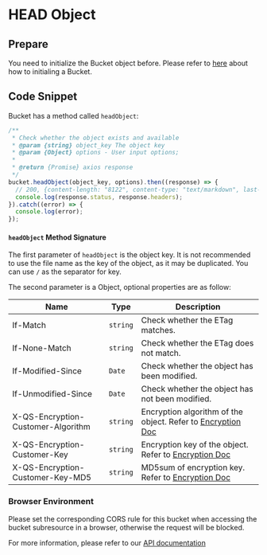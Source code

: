 # HEAD Object

## Prepare

You need to initialize the Bucket object before. Please refer to [here](./initialize_config_and_qingstor.md) about how to initialing a Bucket.

## Code Snippet

Bucket has a method called `headObject`:

```javascript
/**
 * Check whether the object exists and available
 * @param {string} object_key The object key
 * @param {Object} options - User input options;
 *
 * @return {Promise} axios response
 */
bucket.headObject(object_key, options).then((response) => {
  // 200, {content-length: "8122", content-type: "text/markdown", last-modified: "Wed, 06 Nov 2019 17:13:35 GMT"}
  console.log(response.status, response.headers);
}).catch((error) => {
  console.log(error);
});
```

#### `headObject` Method Signature

The first parameter of `headObject` is the object key. It is not recommended to use the file name as the key of the object, as it may be duplicated. You can use `/` as the separator for key.

The second parameter is a Object, optional properties are as follow:

| Name     | Type     | Description   |
| ------------------ | -------- | -------------------------------------------------------------------------------------------------------------------------------------------------------------------------------------------------------------------- |
| If-Match | `string` | Check whether the ETag matches. |
| If-None-Match | `string` | Check whether the ETag does not match.  |
| If-Modified-Since | `Date` | Check whether the object has been modified.  |
| If-Unmodified-Since | `Date` | Check whether the object has not been modified. |
| X-QS-Encryption-Customer-Algorithm | `string` | Encryption algorithm of the object. Refer to [Encryption Doc](https://docsv4.qingcloud.com/user_guide/storage/object_storage/api/object/encryption/)|
| X-QS-Encryption-Customer-Key | `string` | Encryption key of the object. Refer to [Encryption Doc](https://docsv4.qingcloud.com/user_guide/storage/object_storage/api/object/encryption/)|
| X-QS-Encryption-Customer-Key-MD5 | `string` | MD5sum of encryption key. Refer to [Encryption Doc](https://docsv4.qingcloud.com/user_guide/storage/object_storage/api/object/encryption/)|

### Browser Environment
Please set the corresponding CORS rule for this bucket when accessing the bucket subresource in a browser, otherwise the request will be blocked.

For more information, please refer to our [API documentation](https://docsv3.qingcloud.com/storage/object-storage/api/object/basic_opt/head/)
